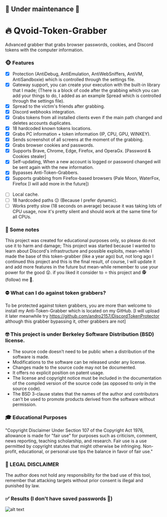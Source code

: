## 🤯 Under maintenance 🤯

# 🔥 Qvoid-Token-Grabber
 Advanced grabber that grabs browser passwords, cookies, and Discord tokens with the computer information.
### 🐵 Features
   - [x] Protection (AntiDebug, AntiEmulation, AntiWebSniffers, AntiVM, AntiSandboxie) which is controlled through the settings file.
   - [x] Gateway support, you can create your execution with the built-in library that I made; (There is a block of code after the grabbing which you can add your things to do, I added as an example Spread which is controlled through the settings file).
   - [x] Spread to the victim's friends after grabbing. 
   - [x] Discord webhooks integration. 
   - [x] Grabs tokens from all installed clients even if the main path changed and deletes accounts duplicates.
   - [x] 18 hardcoded known tokens locations.
   - [x] Grabs PC information + token information (IP, CPU, GPU, WINKEY).
   - [x] Sends screenshot of all screens at the moment of the grabbing.
   - [x] Grabs browser cookies and passwords.
   - [x] Supports Brave, Chrome, Edge, Firefox, and OperaGx. [Password & Cookies stealer]
   - [x] Self-updating, When a new account is logged or password changed will be sent again with the new information.
   - [x] Bypasses Anti-Token-Grabbers.
   - [x] Supports grabbing from Firefox-based browsers (Pale Moon, WaterFox, Firefox [I will add more in the future]) <br><br>
   - [ ]  Local cache.
   - [ ]  18 hardcoded paths 😕 (Because I prefer dynamic).
   - [ ]  Works pretty slow (18 seconds on average) because it was taking lots of CPU usage, now it's pretty silent and should work at the same time for all CPUs.
 
### 📣 Some notes
 This project was created for educational purposes only, so please do not use it to harm and damage;
 This project was started because I wanted to learn about Discord's infrastructure and possible exploits, mean-while I made the base of this token-grabber (like a year ago) but, not long ago I continued this project and this is the final result, of course, I will update it and add more features in the future but mean-while remember to use your power for the good 😲.
 if you liked it consider to ⭐ this project and 🕵️ (follow) me 🤔.
 
### ⛔ What can I do against token grabbers?
To be protected against token grabbers, you are more than welcome to install my Anti-Token-Grabber which is located on my GitHub. [I will upload it later meanwhile try https://github.com/andro2157/DiscordTokenProtector although this grabber bypassing it, other grabbers are not]
 
### 🤓 This project is under Berkeley Software Distribution (BSD) license.
* The source code doesn’t need to be public when a distribution of the software is made.
* Modifications to the software can be released under any license.
* Changes made to the source code may not be documented.
* It offers no explicit position on patent usage.
* The license and copyright notice must be included in the documentation of the compiled version of the source code (as opposed to only in the source code).
* The BSD 3-clause states that the names of the author and contributors can’t be used to promote products derived from the software without permission.

### 🎓 Educational Purposes
"Copyright Disclaimer Under Section 107 of the Copyright Act 1976, allowance is made for "fair use" for purposes such as criticism, comment, news reporting, teaching scholarship, and research. Fair use is a use permitted by copyright statutes that might otherwise be infringing. Non-profit, educational, or personal use tips the balance in favor of fair use."
 
### 🚨 LEGAL DISCLAIMER

The author does not hold any responsibility for the bad use of this tool, remember that attacking targets without prior consent is illegal and punished by law.

### ✅ Results (I don't have saved passwords 🥸)
 ![alt text](https://media.discordapp.net/attachments/825091638782459912/888508945558302750/Untitled-1.png?width=348&height=676)
